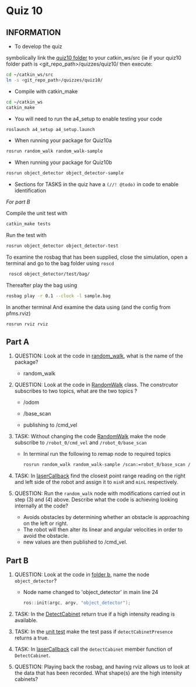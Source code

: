 Quiz 10
======

INFORMATION
------
- To develop the quiz 

symbolically link the [quiz10 folder](.) to your catkin_ws/src (ie if your quiz10 folder path is <git_repo_path>/quizzes/quiz10/ then execute:
```bash
cd ~/catkin_ws/src
ln -s <git_repo_path>/quizzes/quiz10/
```
- Compile with catkin_make
```bash
cd ~/catkin_ws
catkin_make
```

- You will need to run the a4_setup to enable testing your code
```bash
roslaunch a4_setup a4_setup.launch
```
- When running your package for Quiz10a
```bash
rosrun random_walk random_walk-sample
```
- When running your package for Quiz10b
```bash
rosrun object_detector object_detector-sample
```
- Sections for TASKS in the quiz have a `(//! @todo)` in code to enable identification

*For part B*

Compile the unit test with
```bash
catkin_make tests
```
Run the test with
```bash
rosrun object_detector object_detector-test 
```
To examine the rosbag that has been supplied, close the simulation, open a terminal and go to the bag folder using `roscd`
```bash
 roscd object_detector/test/bag/
```
Thereafter play the bag using
```bash
rosbag play -r 0.1 --clock -l sample.bag
```
In another terminal And examine the data using (and the config from pfms.rviz) 
```
rosrun rviz rviz
```

Part A
------
1) QUESTION: Look at the code in [random_walk](./a/random_walk), what is the name of the package?
    - random_walk

2) QUESTION: Look at the code in [RandomWalk](./a/random_walk/src/sample.cpp) class. The constrcutor subscribes to two topics, what are the two topics ?
    - /odom
    - /base_scan

    - publishing to /cmd_vel

3) TASK: Without changing the code [RandomWalk](./a/random_walk/src/sample.cpp) make the node subscribe to `/robot_0/cmd_vel` and `/robot_0/base_scan`
    - In terminal run the following to remap node to required topics
      ```bash
      rosrun random_walk random_walk-sample /scan:=robot_0/base_scan /odom:=robot_0/odom /cmd_vel:=robot_0/cmd_vel
      ```


4) TASK: In [laserCallback](./a/random_walk/src/sample.cpp) find the closest point range reading on the right and left side of the robot and assign it to `minR` and `minL` respectively.

5) QUESTION: Run the `random_walk` node with modifications carried out in step (3) and (4) above. Describe what the code is achieving looking internally at the code? 
    - Avoids obstacles by determining whether an obstacle is approaching on the left or right.
    - The robot will then alter its linear and angular velocities in order to avoid the obstacle.
    - new values are then published to /cmd_vel.

Part B
------
1) QUESTION: Look at the code in [folder b](./b/object_detector/src/main.cpp), name the node `object_detector`?
    - Node name changed to 'object_detector' in main line 24
      ```c++
      ros::init(argc, argv, "object_detector");
      ```

2) TASK: In the [DetectCabinet](./b/object_detector/src/detectcabinet.cpp) return true if a high intensity reading is available.  

3) TASK: In the [unit test](./b/object_detector/test/utest.cpp) make the test pass if `detectCabinetPresence` returns a true.

4) TASK: In [laserCallback](./a/object_detector/src/sample.cpp) call the `detectCabinet` member function of `DetectCabinet`.

5) QUESTION: Playing back the rosbag, and having rviz allows us to look at the data that has been recorded. What shape(s) are the high intensity cabinets?
